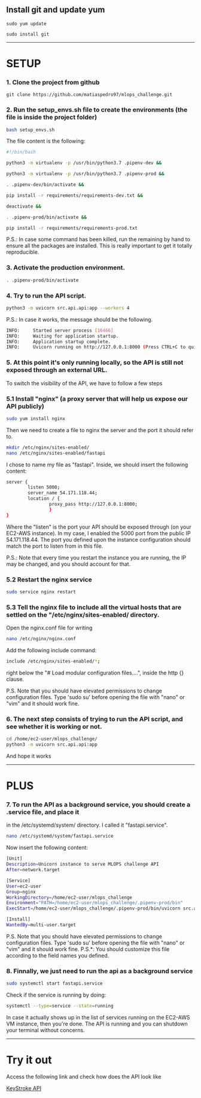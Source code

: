 ## Install git and update yum

```
sudo yum update

sudo install git
```
---------
# SETUP
### 1. Clone the project from github

```
git clone https://github.com/matiaspedro97/mlops_challenge.git
```

### 2. Run the setup_envs.sh file to create the environments (the file is inside the project folder)
```bash
bash setup_envs.sh
```

The file content is the following:
```bash
#!/bin/bash

python3 -m virtualenv -p /usr/bin/python3.7 .pipenv-dev &&

python3 -m virtualenv -p /usr/bin/python3.7 .pipenv-prod &&

. .pipenv-dev/bin/activate &&

pip install -r requirements/requirements-dev.txt &&

deactivate &&

. .pipenv-prod/bin/activate &&

pip install -r requirements/requirements-prod.txt

```

P.S.: In case some command has been killed, run the remaining by hand to 
ensure all the packages are installed. This is really important to get it totally reproducible.

### 3. Activate the production environment.

```bash
. .pipenv-prod/bin/activate

```

### 4. Try to run the API script.

```bash
python3 -m uvicorn src.api.api:app --workers 4
```
P.S.: In case it works, the message should be the following.

```bash
INFO:     Started server process [16466]
INFO:     Waiting for application startup.
INFO:     Application startup complete.
INFO:     Uvicorn running on http://127.0.0.1:8000 (Press CTRL+C to quit)

```


### 5. At this point it's only running locally, so the API is still not exposed through an external URL.
To switch the visibility of the API, we have to follow a few steps

### 5.1 Install "nginx" (a proxy server that will help us expose our API publicly)

```bash
sudo yum install nginx
```

Then we need to create a file to nginx the server and the port it should refer to.
```bash
mkdir /etc/nginx/sites-enabled/
nano /etc/nginx/sites-enabled/fastapi
```

I chose to name my file as "fastapi". Inside, we should insert the following content:
```bash
server {
        listen 5000;
        server_name 54.171.118.44;
        location / {
                proxy_pass http://127.0.0.1:8000;
                }
}
```

Where the "listen" is the port your API should be exposed through (on your EC2-AWS instance).
In my case, I enabled the 5000 port from the public IP 54.171.118.44. 
The port you defined upon the instance configuration should match the port to listen from in this file.

P.S.: Note that every time you restart the instance you are running, the IP may be changed, 
and you should account for that.

### 5.2 Restart the nginx service
```bash
sudo service nginx restart
```

### 5.3 Tell the nginx file to include all the virtual hosts that are settled on the "/etc/nginx/sites-enabled/ directory.
Open the nginx.conf file for writing
```bash
nano /etc/nginx/nginx.conf

```
Add the following include command:
```bash
include /etc/nginx/sites-enabled/*;
```
right below the "# Load modular configuration files....", inside the http {} clause.

P.S. Note that you should have elevated permissions to change configuration files.
Type 'sudo su' before opening the file with "nano" or "vim" and it should work fine.


### 6. The next step consists of trying to run the API script, and see whether it is working or not.
```bash
cd /home/ec2-user/mlops_challenge/
python3 -m uvicorn src.api.api:app
```
And hope it works

---------------------------------------
# PLUS

### 7. To run the API as a background service, you should create a .service file, and place it
in the /etc/systemd/system/ directory. I called it "fastapi.service".

```bash
nano /etc/systemd/system/fastapi.service
```

Now insert the following content:

```bash
[Unit]
Description=Unicorn instance to serve MLOPS challenge API
After=network.target

[Service]
User=ec2-user
Group=nginx
WorkingDirectory=/home/ec2-user/mlops_challenge
Environment="PATH=/home/ec2-user/mlops_challenge/.pipenv-prod/bin"
ExecStart=/home/ec2-user/mlops_challenge/.pipenv-prod/bin/uvicorn src.api.api:app --workers 4

[Install]
WantedBy=multi-user.target
```

P.S. Note that you should have elevated permissions to change configuration files.
Type 'sudo su' before opening the file with "nano" or "vim" and it should work fine.
P.S.*: You should customize this file according to the field names you defined.

### 8. Finnally, we just need to run the api as a background service

```bash
sudo systemctl start fastapi.service
```

Check if the service is running by doing:
```bash
systemctl --type=service --state=running
```

In case it actually shows up in the list of services running on the EC2-AWS VM instance, 
then you're done. The API is running and you can shutdown your terminal without concerns.

-------
# Try it out
Access the following link and check how does the API look like

[KeyStroke API](http://54.171.118.44:5000/docs)
